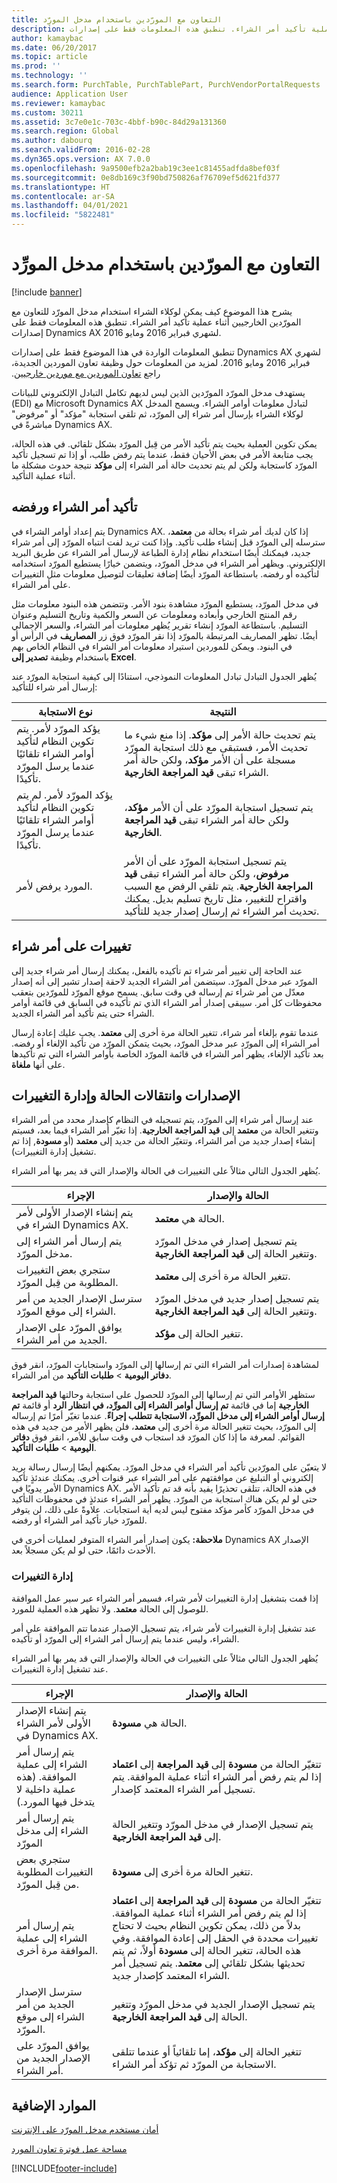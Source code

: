 ```yaml
---
title: التعاون مع المورّدين باستخدام مدخل المورِّد‬
description: يشرح هذا الموضوع كيف يمكن لوكلاء الشراء استخدام مدخل المورّد للتعاون مع المورّدين الخارجيين أثناء عملية تأكيد أمر الشراء. تنطبق هذه المعلومات فقط على إصدارات Dynamics AX لشهري فبراير 2016 ومايو 2016.
author: kamaybac
ms.date: 06/20/2017
ms.topic: article
ms.prod: ''
ms.technology: ''
ms.search.form: PurchTable, PurchTablePart, PurchVendorPortalRequests
audience: Application User
ms.reviewer: kamaybac
ms.custom: 30211
ms.assetid: 3c7e0e1c-703c-4bbf-b90c-84d29a131360
ms.search.region: Global
ms.author: dabourq
ms.search.validFrom: 2016-02-28
ms.dyn365.ops.version: AX 7.0.0
ms.openlocfilehash: 9a9500efb2a2bab19c3ee1c81455adfda8bef03f
ms.sourcegitcommit: 0e8db169c3f90bd750826af76709ef5d621fd377
ms.translationtype: HT
ms.contentlocale: ar-SA
ms.lasthandoff: 04/01/2021
ms.locfileid: "5822481"
---
```

# <a name="collaborate-with-vendors-by-using-the-vendor-portal"></a>التعاون مع المورّدين باستخدام مدخل المورِّد‬

[!include [banner](../includes/banner.md)]

يشرح هذا الموضوع كيف يمكن لوكلاء الشراء استخدام مدخل المورّد للتعاون مع المورّدين الخارجيين أثناء عملية تأكيد أمر الشراء. تنطبق هذه المعلومات فقط على إصدارات Dynamics AX لشهري فبراير 2016 ومايو 2016.

تنطبق المعلومات الواردة في هذا الموضوع فقط على إصدارات Dynamics AX لشهري فبراير 2016 ومايو 2016. لمزيد من المعلومات حول وظيفة تعاون الموردين الجديدة، راجع [تعاون الموردين مع موردين خارجيين‬‏‫](vendor-collaboration-work-external-vendors.md).  

يستهدف مدخل المورّد المورّدين الذين ليس لديهم تكامل التبادل الإلكتروني للبيانات (EDI) مع Microsoft Dynamics AX لتبادل معلومات أوامر الشراء. ويسمح المدخل لوكلاء الشراء بإرسال أمر شراء إلى المورّد، ثم تلقي استجابة "مؤكد" أو "مرفوض" مباشرةً في Dynamics AX.  

يمكن تكوين العملية بحيث يتم تأكيد الأمر من قِبل المورّد بشكل تلقائي. في هذه الحالة، يجب متابعة الأمر في بعض الأحيان فقط، عندما يتم رفض طلب، أو إذا تم تسجيل تأكيد المورّد كاستجابة ولكن لم يتم تحديث حالة أمر الشراء إلى **مؤكد** نتيجة حدوث مشكلة ما أثناء عملية التأكيد.

## <a name="po-confirmation-and-rejection"></a>تأكيد أمر الشراء ورفضه
يتم إعداد أوامر الشراء في Dynamics AX. إذا كان لديك أمر شراء بحالة من **معتمد**، سترسله إلى المورّد قبل إنشاء طلب تأكيد. وإذا كنت تريد لفت انتباه المورّد إلى أمر شراء جديد، فيمكنك أيضًا استخدام نظام إدارة الطباعة لإرسال أمر الشراء عن طريق البريد الإلكتروني. ويظهر أمر الشراء في مدخل المورّد، ويتضمن خيارًا يستطيع المورّد استخدامه لتأكيده أو رفضه. باستطاعة المورّد أيضًا إضافة تعليقات لتوصيل معلومات مثل التغييرات على أمر الشراء.  

في مدخل المورّد، يستطيع المورّد مشاهدة بنود الأمر. وتتضمن هذه البنود معلومات مثل رقم المنتج الخارجي وأبعاده ومعلومات عن السعر والكمية وتاريخ التسليم وعنوان التسليم. باستطاعة المورّد إنشاء تقرير يُظهر معلومات أمر الشراء، والسعر الإجمالي أيضًا. تظهر المصاريف المرتبطة بالمورّد إذا نقر المورّد فوق زر **المصاريف** في الرأس أو في البنود. ويمكن للموردين استيراد معلومات أمر الشراء في النظام الخاص بهم باستخدام وظيفة **تصدير إلى Excel**.  

يُظهر الجدول التبادل تبادل المعلومات النموذجي، استنادًا إلى كيفية استجابة المورّد عند إرسال أمر شراء للتأكيد:

| نوع الاستجابة                                                                                                  | النتيجة                                                                                                                                                                                                                                                                                          |
|-------------------------------------------------------------------------------------------------------------------|-------------------------------------------------------------------------------------------------------------------------------------------------------------------------------------------------------------------------------------------------------------------------------------------------|
| يؤكد المورّد لأمر. يتم تكوين النظام لتأكيد أوامر الشراء تلقائيًا عندما يرسل المورّد تأكيدًا.    | يتم تحديث حالة الأمر إلى **مؤكد**. إذا منع شيء ما تحديث الأمر، فستبقى مع ذلك استجابة المورّد مسجلة على أن الأمر **مؤكد**، ولكن حالة أمر الشراء تبقى **قيد المراجعة الخارجية**.                                                                       |
| يؤكد المورّد لأمر. لم يتم تكوين النظام لتأكيد أوامر الشراء تلقائيًا عندما يرسل المورّد تأكيدًا. | يتم تسجيل استجابة المورّد على أن الأمر **مؤكد**، ولكن حالة أمر الشراء تبقى **قيد المراجعة الخارجية**.                                                                                                                                                                                      |
| المورد يرفض لأمر.                                                                                     | يتم تسجيل استجابة المورّد على أن الأمر **مرفوض**، ولكن حالة أمر الشراء تبقى **قيد المراجعة الخارجية**. يتم تلقي الرفض مع السبب واقتراح للتغيير، مثل تاريخ تسليم بديل. يمكنك تحديث أمر الشراء ثم إرسال إصدار جديد للتأكيد. |

## <a name="changes-to-a-po"></a>تغييرات على أمر شراء
عند الحاجة إلى تغيير أمر شراء تم تأكيده بالفعل، يمكنك إرسال أمر شراء جديد إلى المورّد عبر مدخل المورّد. سيتضمن أمر الشراء الجديد لاحقة إصدار تشير إلى أنه إصدار معدّل من أمر شراء تم إرساله في وقت سابق. يسمح موقع المورّد للمورّدين بتعقب محفوظات كل أمر. سيبقى إصدار أمر الشراء الذي تم تأكيده في السابق في قائمة أوامر الشراء حتى يتم تأكيد أمر الشراء الجديد.  

عندما تقوم بإلغاء أمر شراء، تتغير الحالة مرة أخرى إلى **معتمد**. يجب عليك إعادة إرسال أمر الشراء إلى المورّد عبر مدخل المورّد، بحيث يتمكن المورّد من تأكيد الإلغاء أو رفضه. بعد تأكيد الإلغاء، يظهر أمر الشراء في قائمة المورّد الخاصة بأوامر الشراء التي تم تأكيدها على أنها **ملغاة**.

## <a name="versions-status-transitions-and-change-management"></a>الإصدارات وانتقالات الحالة وإدارة التغييرات
عند إرسال أمر شراء إلى المورّد، يتم تسجيله في النظام كإصدار محدد من أمر الشراء وتتغير الحالة من **معتمد** إلى **قيد المراجعة الخارجية‬**. إذا تغيّر أمر الشراء فيما بعد، فسيتم إنشاء إصدار جديد من أمر الشراء، وتتغيّر الحالة من جديد إلى **معتمد** (أو **مسودة**, إذا تم تشغيل إدارة التغييرات).  

يُظهر الجدول التالي مثالاً على التغييرات في الحالة والإصدار التي قد يمر بها أمر الشراء.

| الإجراء                                                   | الحالة والإصدار                                                                                    |
|----------------------------------------------------------|-------------------------------------------------------------------------------------------------------|
| يتم إنشاء الإصدار الأولى لأمر الشراء في Dynamics AX. | الحالة هي **معتمد**.                                                                           |
| يتم إرسال أمر الشراء إلى مدخل المورّد.                     | يتم تسجيل إصدار في مدخل المورّد وتتغير الحالة إلى **قيد المراجعة الخارجية‬**.    |
| ستجري بعض التغييرات المطلوبة من قِبل المورّد.  | تتغير الحالة مرة أخرى إلى **معتمد**.                                                            |
| سترسل الإصدار الجديد من أمر الشراء إلى موقع المورّد. | يتم تسجيل إصدار جديد في مدخل المورّد وتتغير الحالة إلى **قيد المراجعة الخارجية‬**. |
| يوافق المورّد على الإصدار الجديد من أمر الشراء.           | تتغير الحالة إلى **مؤكد**.                                                                |

لمشاهدة إصدارات أمر الشراء التي تم إرسالها إلى المورّد واستجابات المورّد، انقر فوق **دفاتر اليومية** &gt; **طلبات التأكيد** من أمر الشراء.  

ستظهر الأوامر التي تم إرسالها إلى المورّد للحصول على استجابة وحالتها **قيد المراجعة الخارجية** إما في قائمة **تم إرسال أوامر الشراء إلى المورِّد، في انتظار الرد** أو قائمة **تم إرسال أوامر الشراء إلى مدخل المورِّد، الاستجابة تتطلب إجراءً‬**. عندما تغيّر أمرًا تم إرساله إلى المورّد، بحيث تتغير الحالة مرة أخرى إلى **معتمد**، فلن يظهر الأمر من جديد في هذه القوائم. لمعرفة ما إذا كان المورّد قد استجاب في وقت سابق للأمر، انقر فوق **دفاتر اليومية** &gt; **طلبات التأكيد**.  

لا يتعيّن على المورّدين تأكيد أمر الشراء في مدخل المورّد. يمكنهم أيضًا إرسال رسالة بريد إلكتروني أو التبليغ عن موافقتهم على أمر الشراء عبر قنوات أخرى. يمكنك عندئذٍ تأكيد الأمر يدويًا في Dynamics AX. في هذه الحالة، تتلقى تحذيرًا يفيد بأنه قد تم تأكيد الأمر حتى لو لم يكن هناك استجابة من المورّد. يظهر أمر الشراء عندئذٍ في محفوظات التأكيد في مدخل المورّد كأمر مؤكد مفتوح ليس لديه أية استجابات. علاوةً على ذلك، لن يتوفر للمورّد خيار تأكيد أمر الشراء أو رفضه.  

**ملاحظة:** يكون إصدار أمر الشراء المتوفر لعمليات أخرى في Dynamics AX الإصدار الأحدث دائمًا، حتى لو لم يكن مسجلاً بعد.

### <a name="change-management"></a>إدارة التغييرات

إذا قمت بتشغيل إدارة التغييرات لأمر شراء، فسيمر أمر الشراء عبر سير عمل الموافقة للوصول إلى الحالة **معتمد**. ولا تظهر هذه العملية للمورد.  

عند تشغيل إدارة التغييرات لأمر شراء، يتم تسجيل الإصدار عندما تتم الموافقة على أمر الشراء، وليس عندما يتم إرسال أمر الشراء إلى المورّد أو تأكيده.  

يُظهر الجدول التالي مثالاً على التغييرات في الحالة والإصدار التي قد يمر بها أمر الشراء عند تشغيل إدارة التغييرات.


|                                                    الإجراء                                                     |                                                                                                                                                                                                                      الحالة والإصدار                                                                                                                                                                                                                      |
|---------------------------------------------------------------------------------------------------------------|--------------------------------------------------------------------------------------------------------------------------------------------------------------------------------------------------------------------------------------------------------------------------------------------------------------------------------------------------------------------------------------------------------------------------------------------------------------|
|                           يتم إنشاء الإصدار الأولى لأمر الشراء في Dynamics AX.                            |                                                                                                                                                                                                            الحالة هي <strong>مسودة</strong>.                                                                                                                                                                                                             |
| يتم إرسال أمر الشراء إلى عملية الموافقة. (هذه عملية داخلية لا يتدخل فيها المورد.) |                                                                                                                        تتغيّر الحالة من <strong>مسودة‬</strong> إلى <strong>قيد المراجعة‬</strong> إلى <strong>اعتماد</strong> إذا لم يتم رفض أمر الشراء أثناء عملية الموافقة. يتم تسجيل أمر الشراء المعتمد كإصدار.                                                                                                                        |
|                                      يتم إرسال أمر الشراء إلى مدخل المورّد                                      |                                                                                                                                                                      يتم تسجيل الإصدار في مدخل المورّد وتتغير الحالة إلى <strong>قيد المراجعة الخارجية‬</strong>.                                                                                                                                                                       |
|                            ستجري بعض التغييرات المطلوبة من قِبل المورّد.                            |                                                                                                                                                                                                    تتغير الحالة مرة أخرى إلى <strong>مسودة</strong>.                                                                                                                                                                                                     |
|                              يتم إرسال أمر الشراء إلى عملية الموافقة مرة أخرى.                               | تتغيّر الحالة من <strong>مسودة‬</strong> إلى <strong>قيد المراجعة‬</strong> إلى <strong>اعتماد</strong> إذا لم يتم رفض أمر الشراء أثناء عملية الموافقة. بدلاً من ذلك، يمكن تكوين النظام بحيث لا تحتاج تغييرات محددة في الحقل إلى إعادة الموافقة. وفي هذه الحالة، تتغير الحالة إلى <strong>مسودة</strong> أولاً، ثم يتم تحديثها بشكل تلقائي إلى <strong>معتمد</strong>. يتم تسجيل أمر الشراء المعتمد كإصدار جديد. |
|                           سترسل الإصدار الجديد من أمر الشراء إلى موقع المورّد.                            |                                                                                                                                                                    يتم تسجيل الإصدار الجديد في مدخل المورّد وتتغير الحالة إلى <strong>قيد المراجعة الخارجية‬</strong>.                                                                                                                                                                     |
|                                يوافق المورّد على الإصدار الجديد من أمر الشراء.                                 |                                                                                                                                                     تتغير الحالة إلى <strong>مؤكد</strong>، إما تلقائياً أو عندما تتلقى الاستجابة من المورّد ثم تؤكد أمر الشراء.                                                                                                                                                     |

<a name="additional-resources"></a>الموارد الإضافية
--------

[أمان مستخدم مدخل المورّد على الإنترنت‬](configure-security-vendor-portal-users.md)

[مساحة عمل فوترة تعاون المورد](../../financials/accounts-payable/vendor-portal-invoicing-workspace.md)





[!INCLUDE[footer-include](../../includes/footer-banner.md)]